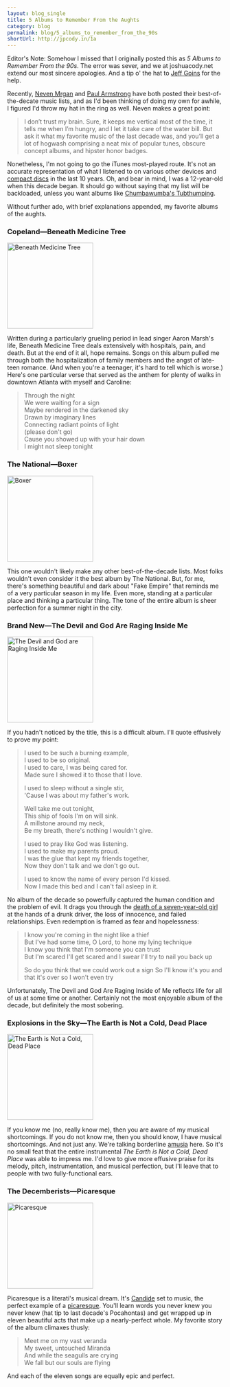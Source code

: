 ```yaml
---
layout: blog_single
title: 5 Albums to Remember From the Aughts
category: blog
permalink: blog/5_albums_to_remember_from_the_90s
shortUrl: http://jpcody.in/1a
---
```

<p class="note"><span class="small_caps">Editor's Note: </span>Somehow I missed that I originally posted this as <em>5 Albums to Remember From the 90s</em>. The error was sever, and we at joshuacody.net extend our most sincere apologies. And a tip o' the hat to <a href="http://twitter.com/jeff_goins">Jeff Goins</a> for the help.</p>
<p>Recently, <a href="http://mrgan.tumblr.com/post/304714649/favorite-music-2000s">Neven Mrgan</a> and <a href="http://armstrongcircus.com/blog/840/">Paul Armstrong</a> have both posted their best-of-the-decate music lists, and as I'd been thinking of doing my own for awhile, I figured I'd throw my hat in the ring as well. Neven makes a great point:</p>
<blockquote>
    <p>I don’t trust my brain. Sure, it keeps me vertical most of the time, it tells me when I’m hungry, and I let it take care of the water bill. But ask it what my favorite music of the last decade was, and you’ll get a lot of hogwash comprising a neat mix of popular tunes, obscure concept albums, and hipster honor badges.</p>
</blockquote>
<p>Nonetheless, I'm not going to go the iTunes most-played route. It's not an accurate representation of what I listened to on various other devices and <a href="http://en.wikipedia.org/wiki/Compact_Disc">compact discs</a> in the last 10 years. Oh, and bear in mind, I was a 12-year-old when this decade began. It should go without saying that my list will be backloaded, unless you want albums like <a href="http://en.wikipedia.org/wiki/Tubthumper">Chumbawumba's Tubthumping</a>.</p>
<p>Without further ado, with brief explanations appended, my favorite albums of the aughts.</p>
<h3>Copeland&mdash;Beneath Medicine Tree</h3>
<a href="http://www.lala.com/#album/1657606138229293178/Copeland/Beneath_Medicine_Tree"><img src="/images/blog-img/copeland.jpg" alt="Beneath Medicine Tree" width="200" height="200" class="center"/></a>
<p>Written during a particularly grueling period in lead singer Aaron Marsh's life, Beneath Medicine Tree deals extensively with hospitals, pain, and death. But at the end of it all, hope remains. Songs on this album pulled me through both the hospitalization of family members and the angst of late-teen romance. (And when you're a teenager, it's hard to tell which is worse.) Here's one particular verse that served as the anthem for plenty of walks in downtown Atlanta with myself and Caroline:</p>
<blockquote>
    <p>Through the night
    <br />
    We were waiting for a sign
    <br />
    Maybe rendered in the darkened sky
    <br />  
    Drawn by imaginary lines
    <br />
    Connecting radiant points of light
    <br />
    (please don't go)
    <br />
    Cause you showed up with your hair down
    <br />
    I might not sleep tonight</p>
</blockquote>
<h3>The National&mdash;Boxer</h3>
<a href="http://www.lala.com/#album/1225260573704657742/The_National/Boxer"><img src="/images/blog-img/national.jpg" alt="Boxer" width="200" height="200" class="center"/></a>
<p>This one wouldn't likely make any other best-of-the-decade lists. Most folks wouldn't even consider it the best album by The National. But, for me, there's something beautiful and dark about "Fake Empire" that reminds me of a very particular season in my life. Even more, standing at a particular place and thinking a particular thing. The tone of the entire album is sheer perfection for a summer night in the city.</p>
<h3>Brand New&mdash;The Devil and God Are Raging Inside Me</h3>
<a href="http://www.lala.com/#album/432627039263933890/Brand_New/The_Devil_And_God_Are_Raging_Inside_Me"><img src="/images/blog-img/brandnew.jpg" alt="The Devil and God are Raging Inside Me" width="200" height="200" class="center"/></a>
<p>If you hadn't noticed by the title, this is a difficult album. I'll quote effusively to prove my point:</p>
<blockquote>
<p>I used to be such a burning example,
<br />
I used to be so original.
<br />
I used to care, I was being cared for.
<br />
Made sure I showed it to those that I love.</p>

<p>I used to sleep without a single stir,
<br />
'Cause I was about my father's work.</p>

<p>Well take me out tonight,
<br />
This ship of fools I'm on will sink.
<br />
A millstone around my neck,
<br />
Be my breath, there's nothing I wouldn't give.</p>

<p>I used to pray like God was listening.
<br />
I used to make my parents proud.
<br />
I was the glue that kept my friends together,
<br />
Now they don't talk and we don't go out.</p>

<p>I used to know the name of every person I'd kissed.
<br />
Now I made this bed and I can't fall asleep in it.</p>
</blockquote>
<p>No album of the decade so powerfully captured the human condition and the problem of evil. It drags you through the <a href="http://www.cbsnews.com/stories/2006/10/18/national/main2101044.shtml">death of a seven-year-old girl</a> at the hands of a drunk driver, the loss of innocence, and failed relationships. Even redemption is framed as fear and hopelessness:</p>
<blockquote>
    <p>I know you're coming in the night like a thief
    <br />
    But I've had some time, O Lord, to hone my lying technique
    <br />
    I know you think that I'm someone you can trust
    <br />
    But I'm scared I'll get scared and I swear I'll try to nail you back up</p>    
    <p>So do you think that we could work out a sign
    So I'll know it's you and that it's over so I won't even try</p>
</blockquote>
<p>Unfortunately, The Devil and God Are Raging Inside of Me reflects life for all of us at some time or another. Certainly not the most enjoyable album of the decade, but definitely the most sobering.</p>
<h3>Explosions in the Sky&mdash;The Earth is Not a Cold, Dead Place</h3>
<a href="http://www.lala.com/#album/5620773809945212824/Explosions_In_The_Sky/The_Earth_Is_Not_a_Cold_Dead_Place"><img src="/images/blog-img/explosions.jpg" alt="The Earth is Not a Cold, Dead Place" width="200" height="200" class="center"/></a>
<p>If you know me (no, really know me), then you are aware of my musical shortcomings. If you do not know me, then you should know, I have musical shortcomings. And not just any. We're talking borderline <a href="http://en.wikipedia.org/wiki/Amusia">amusia</a> here. So it's no small feat that the entire instrumental <em>The Earth is Not a Cold, Dead Place</em> was able to impress me. I'd love to give more effusive praise for its melody, pitch, instrumentation, and musical perfection, but I'll leave that to people with two fully-functional ears.</p>
<h3>The Decemberists&mdash;Picaresque</h3>
<a href="http://www.lala.com/#album/2017894108902068380/The_Decemberists/Picaresque"><img src="/images/blog-img/decemberists.jpg" alt="Picaresque" width="200" height="200" class="center"/></a>
<p>Picaresque is a literati's musical dream. It's <a href="http://search.barnesandnoble.com/Candide/Voltaire/e/9781593080280/">Candide</a> set to music, the perfect example of a <a href="http://en.wikipedia.org/wiki/Picaresque">picaresque</a>. You'll learn words you never knew you never knew (hat tip to last decade's Pocahontas) and get wrapped up in eleven beautiful acts that make up a nearly-perfect whole. My favorite story of the album climaxes thusly:</p>
<blockquote>
    <p>Meet me on my vast veranda 
    <br />
    My sweet, untouched Miranda 
    <br />
    And while the seagulls are crying 
    <br />
    We fall but our souls are flying</p></blockquote>
    <p>And each of the eleven songs are equally epic and perfect.</p>